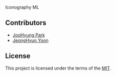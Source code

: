 Iconography ML

## Contributors 

- [JooHyung Park](https://github.com/dusskapark)
- [JeongHyun Yoon](https://github.com/ave10987)


## License

This project is licensed under the terms of the [MIT](./LICENSE.md).
